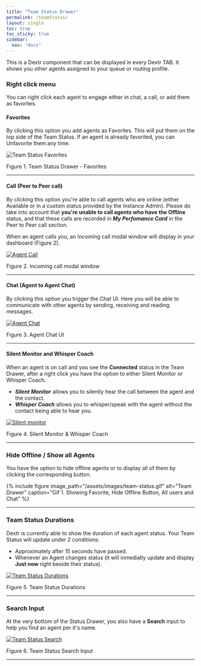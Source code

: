 ```yaml
---
title: "Team Status Drawer"
permalink: /teamStatus/
layout: single
toc: true
toc_sticky: true
sidebar: 
  nav: "docs"
---
```


This is a Dextr component that can be displayed in every Dextr TAB. It shows you other agents assigned to your queue or routing profile. 

### Right click menu

You can right click each agent to engage either in chat, a call, or add them as favorites.

#### Favorites

By clicking this option you add agents as Favorites. This will put them on the top side of the Team Status. If an agent is already favorited, you can Unfavorite them any time. 

![Team Status Favorites](/assets/images/ts-favorites.jpg)

Figure 1. Team Status Drawer - Favorites

----

#### Call (Peer to Peer call)

By clicking this option you're able to call agents who are online (either Available or in a custom status provided by the Instance Admin). Please do take into account that **you're unable to call agents who have the Offline** status, and that these calls are recorded in ***My Perfomance Card*** in the Peer to Peer call section.

When an agent calls you, an Incoming call modal window will display in your dashboard (Figure 2).

[![Agent Call](/assets/images/agent-call.jpg)](/assets/images/agent-call.jpg)


Figure 2. Incoming call modal window

----

#### Chat (Agent to Agent Chat)

By clicking this option you trigger the Chat UI. Here you will be able to communicate with other agents by sending, receiving and reading messages.

[![Agent Chat](/assets/images/agent-chat.jpg)](/assets/images/agent-chat.jpg)

Figure 3. Agent Chat UI

----

#### Silent Monitor and Whisper Coach

When an agent is on call and you see the **Connected** status in the Team Drawer, after a right click you have the option to either Silent Monitor or Whisper Coach.

- ***Silent Monitor*** allows you to silently hear the call between the agent and the contact.
- ***Whisper Coach*** allows you to whisper/speak with the agent without the contact being able to hear you. 

[![Silent monitor](/assets/images/silent-monitor.jpg)](/assets/images/silent-monitor.jpg)

Figure 4. Silent Monitor & Whisper Coach

----
### Hide Offline / Show all Agents

You have the option to hide offline agents or to display all of them by clicking the corresponding button.

{% include figure image_path="/assets/images/team-status.gif" alt="Team Drawer" caption="Gif 1. Showing Favorite, Hide Offline Button, All users and Chat" %}

----

### Team Status Durations

Dextr is currently able to show the duration of each agent status. Your Team Status will update under 2 conditions: 
- Approximately after 15 seconds have passed.
- Whenever an Agent changes status (it will inmediatly update and display **Just now** right beside their status).

[![Team Status Durations](/assets/images/agent-status-duration.jpg)](/assets/images/agent-status-duration.jpg)

Figure 5. Team Status Durations

----

### Search Input

At the very bottom of the Status Drawer, you also have a **Search** input to help you find an agent per it's name.

[![Team Status Search](/assets/images/ts-search.jpg)](/assets/images/ts-search.jpg)

Figure 6. Team Status Search Input

----